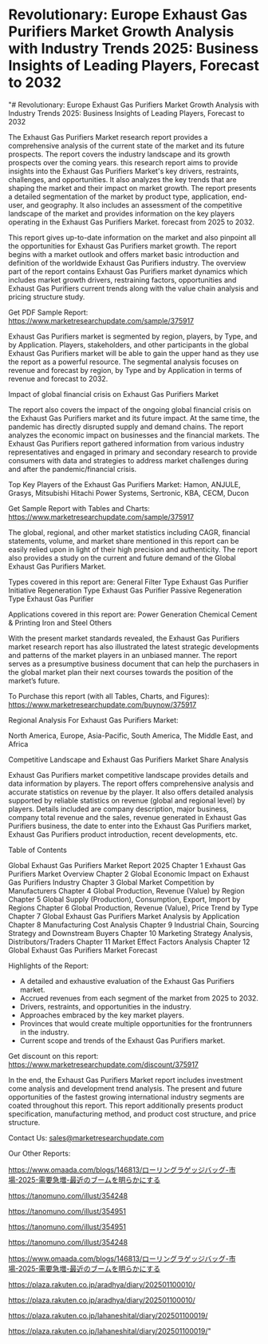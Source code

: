 # Revolutionary: Europe Exhaust Gas Purifiers Market Growth Analysis with Industry Trends 2025: Business Insights of Leading Players, Forecast to 2032
"# Revolutionary: Europe Exhaust Gas Purifiers Market Growth Analysis with Industry Trends 2025: Business Insights of Leading Players, Forecast to 2032

The Exhaust Gas Purifiers Market research report provides a comprehensive analysis of the current state of the market and its future prospects. The report covers the industry landscape and its growth prospects over the coming years. this research report aims to provide insights into the Exhaust Gas Purifiers Market's key drivers, restraints, challenges, and opportunities. It also analyzes the key trends that are shaping the market and their impact on market growth. The report presents a detailed segmentation of the market by product type, application, end-user, and geography. It also includes an assessment of the competitive landscape of the market and provides information on the key players operating in the Exhaust Gas Purifiers Market. forecast from 2025 to 2032.

This report gives up-to-date information on the market and also pinpoint all the opportunities for Exhaust Gas Purifiers market growth. The report begins with a market outlook and offers market basic introduction and definition of the worldwide Exhaust Gas Purifiers industry. The overview part of the report contains Exhaust Gas Purifiers market dynamics which includes market growth drivers, restraining factors, opportunities and Exhaust Gas Purifiers current trends along with the value chain analysis and pricing structure study.

Get PDF Sample Report: https://www.marketresearchupdate.com/sample/375917

Exhaust Gas Purifiers market is segmented by region, players, by Type, and by Application. Players, stakeholders, and other participants in the global Exhaust Gas Purifiers market will be able to gain the upper hand as they use the report as a powerful resource. The segmental analysis focuses on revenue and forecast by region, by Type and by Application in terms of revenue and forecast to 2032.

Impact of global financial crisis on Exhaust Gas Purifiers Market

The report also covers the impact of the ongoing global financial crisis on the Exhaust Gas Purifiers market and its future impact. At the same time, the pandemic has directly disrupted supply and demand chains. The report analyzes the economic impact on businesses and the financial markets. The Exhaust Gas Purifiers report gathered information from various industry representatives and engaged in primary and secondary research to provide consumers with data and strategies to address market challenges during and after the pandemic/financial crisis.

Top Key Players of the Exhaust Gas Purifiers Market:
Hamon, ANJULE, Grasys, Mitsubishi Hitachi Power Systems, Sertronic, KBA, CECM, Ducon


Get Sample Report with Tables and Charts: https://www.marketresearchupdate.com/sample/375917

The global, regional, and other market statistics including CAGR, financial statements, volume, and market share mentioned in this report can be easily relied upon in light of their high precision and authenticity. The report also provides a study on the current and future demand of the Global Exhaust Gas Purifiers Market.

Types covered in this report are:
General Filter Type Exhaust Gas Purifier
Initiative Regeneration Type Exhaust Gas Purifier
Passive Regeneration Type Exhaust Gas Purifier


Applications covered in this report are:
Power Generation
Chemical
Cement & Printing
Iron and Steel
Others


With the present market standards revealed, the Exhaust Gas Purifiers market research report has also illustrated the latest strategic developments and patterns of the market players in an unbiased manner. The report serves as a presumptive business document that can help the purchasers in the global market plan their next courses towards the position of the market’s future.

To Purchase this report (with all Tables, Charts, and Figures): https://www.marketresearchupdate.com/buynow/375917

Regional Analysis For Exhaust Gas Purifiers Market:

North America, Europe, Asia-Pacific, South America, The Middle East, and Africa

Competitive Landscape and Exhaust Gas Purifiers Market Share Analysis

Exhaust Gas Purifiers market competitive landscape provides details and data information by players. The report offers comprehensive analysis and accurate statistics on revenue by the player. It also offers detailed analysis supported by reliable statistics on revenue (global and regional level) by players. Details included are company description, major business, company total revenue and the sales, revenue generated in Exhaust Gas Purifiers business, the date to enter into the Exhaust Gas Purifiers market, Exhaust Gas Purifiers product introduction, recent developments, etc.

Table of Contents

Global Exhaust Gas Purifiers Market Report 2025
Chapter 1 Exhaust Gas Purifiers Market Overview
Chapter 2 Global Economic Impact on Exhaust Gas Purifiers Industry
Chapter 3 Global Market Competition by Manufacturers
Chapter 4 Global Production, Revenue (Value) by Region
Chapter 5 Global Supply (Production), Consumption, Export, Import by Regions
Chapter 6 Global Production, Revenue (Value), Price Trend by Type
Chapter 7 Global Exhaust Gas Purifiers Market Analysis by Application
Chapter 8 Manufacturing Cost Analysis
Chapter 9 Industrial Chain, Sourcing Strategy and Downstream Buyers
Chapter 10 Marketing Strategy Analysis, Distributors/Traders
Chapter 11 Market Effect Factors Analysis
Chapter 12 Global Exhaust Gas Purifiers Market Forecast

Highlights of the Report:

- A detailed and exhaustive evaluation of the Exhaust Gas Purifiers market.
- Accrued revenues from each segment of the market from 2025 to 2032.
- Drivers, restraints, and opportunities in the industry.
- Approaches embraced by the key market players.
- Provinces that would create multiple opportunities for the frontrunners in the industry.
- Current scope and trends of the Exhaust Gas Purifiers market.

Get discount on this report: https://www.marketresearchupdate.com/discount/375917

In the end, the Exhaust Gas Purifiers Market report includes investment come analysis and development trend analysis. The present and future opportunities of the fastest growing international industry segments are coated throughout this report. This report additionally presents product specification, manufacturing method, and product cost structure, and price structure.

Contact Us:
sales@marketresearchupdate.com

Our Other Reports:

https://www.omaada.com/blogs/146813/ローリングラゲッジバッグ-市場-2025-需要急増-最近のブームを明らかにする

https://tanomuno.com/illust/354248

https://tanomuno.com/illust/354951

https://tanomuno.com/illust/354951

https://tanomuno.com/illust/354248

https://www.omaada.com/blogs/146813/ローリングラゲッジバッグ-市場-2025-需要急増-最近のブームを明らかにする

https://plaza.rakuten.co.jp/aradhya/diary/202501100010/

https://plaza.rakuten.co.jp/aradhya/diary/202501100010/

https://plaza.rakuten.co.jp/lahaneshital/diary/202501100019/

https://plaza.rakuten.co.jp/lahaneshital/diary/202501100019/"
